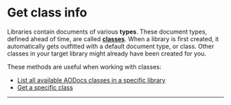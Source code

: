 # Get class info

Libraries contain documents of various **types**. These document types, defined ahead of time, are called **[classes](https://support.aodocs.com/hc/en-us/articles/205655634)**. When a library is first created, it automatically gets outfitted with a default document type, or class. Other classes in your target library might already have been created for you.

These methods are useful when working with classes:

* [List all available AODocs classes in a specific library](#heading=h.z5cmdwh1c18a)
* [Get a specific class](#heading=h.z5cmdwh1c18a)

---